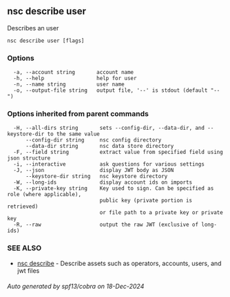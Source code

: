 ## nsc describe user

Describes an user

```
nsc describe user [flags]
```

### Options

```
  -a, --account string       account name
  -h, --help                 help for user
  -n, --name string          user name
  -o, --output-file string   output file, '--' is stdout (default "--")
```

### Options inherited from parent commands

```
  -H, --all-dirs string       sets --config-dir, --data-dir, and --keystore-dir to the same value
      --config-dir string     nsc config directory
      --data-dir string       nsc data store directory
  -F, --field string          extract value from specified field using json structure
  -i, --interactive           ask questions for various settings
  -J, --json                  display JWT body as JSON
      --keystore-dir string   nsc keystore directory
  -W, --long-ids              display account ids on imports
  -K, --private-key string    Key used to sign. Can be specified as role (where applicable),
                              public key (private portion is retrieved)
                              or file path to a private key or private key 
  -R, --raw                   output the raw JWT (exclusive of long-ids)
```

### SEE ALSO

* [nsc describe](nsc_describe.md)	 - Describe assets such as operators, accounts, users, and jwt files

###### Auto generated by spf13/cobra on 18-Dec-2024
